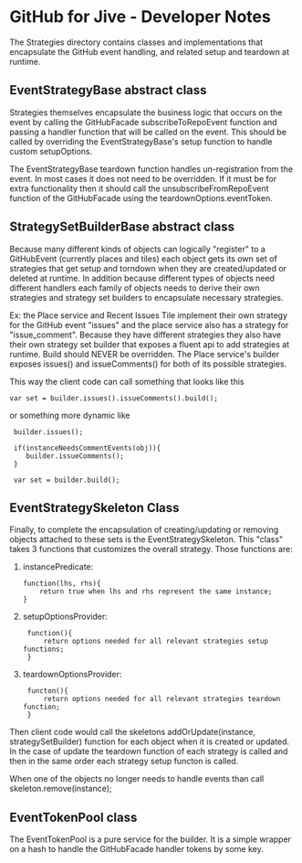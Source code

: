GitHub for Jive - Developer Notes
=================================

The Strategies directory contains classes and implementations that encapsulate the GitHub event handling,
and related setup and teardown at runtime. 

EventStrategyBase abstract class 
--------------------------------

Strategies themselves encapsulate the business logic that occurs on the event by calling the GitHubFacade
subscribeToRepoEvent function and passing a handler function that will be called on the event. This should
be called by overriding the EventStrategyBase's setup function to handle custom setupOptions.

The EventStrategyBase teardown function handles un-registration from the event. In most cases it does not 
need to be overridden. If it must be for extra functionality then it should call the unsubscribeFromRepoEvent
function of the GitHubFacade using the teardownOptions.eventToken.

StrategySetBuilderBase abstract class 
-------------------------------------

Because many different kinds of objects can logically "register" to a GitHubEvent (currently places and tiles)
each object gets its own set of strategies that get setup and torndown when they are created/updated or deleted
at runtime. In addition because different types of objects need different handlers each family of objects needs 
to derive their own strategies and strategy set builders to encapsulate necessary strategies. 

Ex: the Place service and Recent Issues Tile implement their own strategy for the GitHub event "issues" and
the place service also has a strategy for "issue_comment".
Because they have different strategies they also have their own strategy set builder that exposes a fluent
api to add strategies at runtime. Build should NEVER be overridden. The Place service's builder exposes issues()
and issueComments() for both of its possible strategies.

This way the client code can call something that looks like this

    var set = builder.issues().issueComments().build();
 
 or something more dynamic like
 
     builder.issues();
 
     if(instanceNeedsCommentEvents(obj)){
        builder.issueComments();
     }
 
     var set = builder.build();
 
EventStrategySkeleton Class 
----------------------------
 
 Finally, to complete the encapsulation of creating/updating or removing objects attached to these sets is the
 EventStrategySkeleton. This "class" takes 3 functions that customizes the overall strategy. Those functions
 are:
 

1.  instancePredicate: 

        function(lhs, rhs){
            return true when lhs and rhs represent the same instance;
        }

2. setupOptionsProvider: 
    
        function(){
            return options needed for all relevant strategies setup functions;
        }

3. teardownOptionsProvider: 

        functon(){
            return options needed for all relevant strategies teardown function;
        }

Then client code would call the skeletons addOrUpdate(instance, strategySetBuilder) function for each 
object when it is created or updated. In the case of update the teardown function of each strategy is called
and then in the same order each strategy setup functon is called.

When one of the objects no longer needs to handle events than call skeleton.remove(instance);

EventTokenPool class
--------------------

The EventTokenPool is a pure service for the builder. It is a simple wrapper on a hash to handle the
GitHubFacade handler tokens by some key. 
